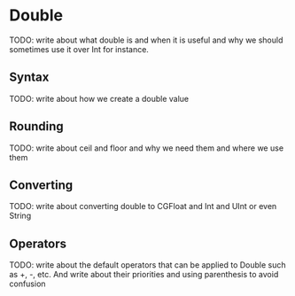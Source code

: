 # Double

TODO: write about what double is and when it is useful and why we should sometimes use it over Int for instance.

## Syntax

TODO: write about how we create a double value

## Rounding

TODO: write about ceil and floor and why we need them and where we use them

## Converting

TODO: write about converting double to CGFloat and Int and UInt or even String

## Operators

TODO: write about the default operators that can be applied to Double such as +, -, etc. And write about their priorities and using parenthesis to avoid confusion

